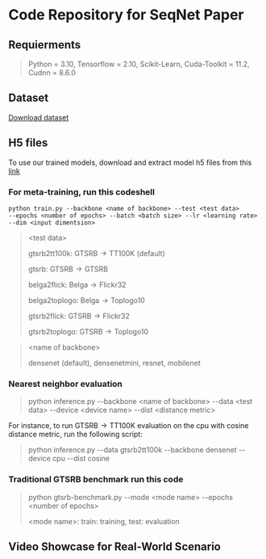 # Code Repository for SeqNet Paper

## Requierments

> Python = 3.10,
> Tensorflow = 2.10,
> Scikit-Learn,
> Cuda-Toolkit = 11.2,
> Cudnn = 8.6.0

## Dataset

[Download dataset](https://drive.google.com/file/d/178HDL8RhwbH2AbdT0PA_efMnmnJpJiOC/)

## H5 files

To use our trained models, download and extract model h5 files from this [link](https://drive.google.com/file/d/1bDQk5-POFjlDYRG1TMRclFOXpme_wfY1/)

### For meta-training, run this codeshell

```shell
python train.py --backbone <name of backbone> --test <test data>
--epochs <number of epochs> --batch <batch size> --lr <learning rate>
--dim <input dimentsion>
```



> \<test data>
> 
> gtsrb2tt100k: $\text{GTSRB}\to \text{TT100K}$ (default)
> 
> gtsrb: $\text{GTSRB}\to \text{GTSRB}$
> 
> belga2flick: $\text{Belga}\to \text{Flickr32}$
> 
> belga2toplogo: $\text{Belga}\to \text{Toplogo10}$
> 
> gtsrb2flick: $\text{GTSRB}\to \text{Flickr32}$
> 
> gtsrb2toplogo: $\text{GTSRB}\to \text{Toplogo10}$

> \<name of backbone>
> 
> densenet (default),
> densenetmini,
> resnet,
> mobilenet

### Nearest neighbor evaluation

> python inference.py --backbone \<name of backbone> --data \<test data> --device \<device name> --dist \<distance metric>

For instance, to run $\text{GTSRB}\to \text{TT100K}$ evaluation on the cpu with cosine distance metric, run the following script:

> python inference.py --data gtsrb2tt100k --backbone densenet --device cpu --dist cosine

### Traditional GTSRB benchmark run this code

> python gtsrb-benchmark.py --mode \<mode name> --epochs \<number of epochs> 
> 
> \<mode name>: train: training, test: evaluation

## Video Showcase for Real-World Scenario
